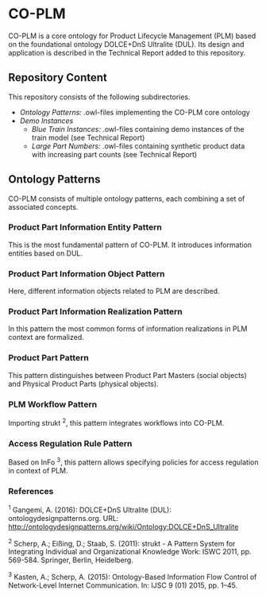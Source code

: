 # CO-PLM
CO-PLM is a core ontology for Product Lifecycle Management (PLM) based on the foundational ontology DOLCE+DnS Ultralite (DUL).
Its design and application is described in the Technical Report added to this repository.

## Repository Content
This repository consists of the following subdirectories.

- *Ontology Patterns:* .owl-files implementing the CO-PLM core ontology
- *Demo Instances*  
	- *Blue Train Instances:* .owl-files containing demo instances of the train model (see Technical Report)
	- *Large Part Numbers:* .owl-files containing synthetic product data with increasing part counts (see Technical Report)

## Ontology Patterns
CO-PLM consists of multiple ontology patterns, each combining a set of associated concepts.

### Product Part Information Entity Pattern
This is the most fundamental pattern of CO-PLM. It introduces information entities based on DUL.
### Product Part Information Object Pattern
Here, different information objects related to PLM are described.
### Product Part Information Realization Pattern
In this pattern the most common forms of information realizations in PLM context are formalized.
### Product Part Pattern
This pattern distinguishes between Product Part Masters (social objects) and Physical Product Parts (physical objects).

### PLM Workflow Pattern
Importing strukt <sup>2</sup>, this pattern integrates workflows into CO-PLM.

### Access Regulation Rule Pattern
Based on InFo <sup>3</sup>, this pattern allows specifying policies for access regulation in context of PLM.


### References

<sup>1</sup> Gangemi, A. (2016): DOLCE+DnS Ultralite (DUL): ontologydesignpatterns.org. URL: http://ontologydesignpatterns.org/wiki/Ontology:DOLCE+DnS_Ultralite

<sup>2</sup> Scherp, A.; Eißing, D.; Staab, S. (2011): strukt - A Pattern System for Integrating Individual and Organizational Knowledge Work: ISWC 2011, pp. 569-584. Springer, Berlin, Heidelberg.

<sup>3</sup> Kasten, A.; Scherp, A. (2015): Ontology-Based Information Flow Control of Network-Level Internet Communication. In: IJSC 9 (01) 2015, pp. 1–45.
